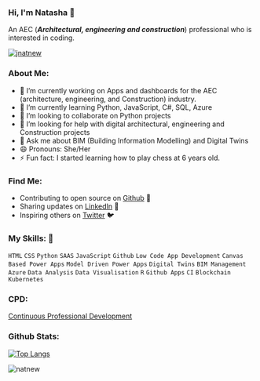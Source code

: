 ### Hi, I'm Natasha 👋

An AEC (***Architectural, engineering and construction***) professional who is interested in coding. 

<p align="left"> <a href="https://github.com/ryo-ma/github-profile-trophy"><img src="https://github-profile-trophy.vercel.app/?username=natnew" alt="jnatnew" /></a> </p>

### About Me:

- 🔭 I’m currently working on Apps and dashboards for the AEC (architecture, engineering, and Construction) industry. 
- 🌱 I’m currently learning Python, JavaScript, C#, SQL, Azure
- 👯 I’m looking to collaborate on Python projects
- 🤔 I’m looking for help with digital architectural, engineering and Construction projects
- 💬 Ask me about BIM (Building Information Modelling) and Digital Twins
- 😄 Pronouns: She/Her
- ⚡ Fun fact: I started learning how to play chess at 6 years old. 


### Find Me:
- Contributing to open source on <a href="https://github.com/natnew"> Github</a> 🏓
- Sharing updates on <a href="https://www.linkedin.com/in/natasha-newbold/">LinkedIn</a> 💼
- Inspiring others on <a href="https://twitter.com/NatashaTweets2">Twitter</a> 🐦



### My Skills: 🚀
`HTML` `CSS` `Python` `SAAS` `JavaScript` `Github` `Low Code App Development` `Canvas Based Power Apps` `Model Driven Power Apps` `Digital Twins` `BIM Management` `Azure` `Data Analysis` `Data Visualisation`  `R` `Github Apps` `CI` `Blockchain` `Kubernetes` 


### CPD:
<a href="https://github.com/natnew/CPD/blob/master/README.md">Continuous Professional Development</a>

### Github Stats:

[![Top Langs](https://github-readme-stats.vercel.app/api/top-langs/?username=natnew)](https://github.com/natnew/github-readme-stats) 

<p><img align="center" src="https://github-readme-streak-stats.herokuapp.com/?user=natnew&" alt="natnew" /></p>

